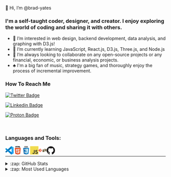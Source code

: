 👋 Hi, I’m @brad-yates
### I'm a self-taught coder, designer, and creator. I enjoy exploring the world of coding and sharing it with others.

- 👀 I’m interested in web design, backend development, data analysis, and graphing with D3.js!
- 🌱 I’m currently learning JavaScript, React.js, D3.js, Three.js, and Node.js
- 💞️ I’m always looking to collaborate on any open-source projects or any financial, economic, or business analysis projects.
- ♣️ I'm a big fan of music, strategy games, and thoroughly enjoy the process of incremental improvement.
<!--- - 📫 The best way to reach me is on [Twitter](https://www.twitter.com/bradfresco/) --->

### How To Reach Me

[![Twitter Badge](https://img.shields.io/badge/-@Bradfresco-1ca0f1?style=flat-square&labelColor=1ca0f1&logo=twitter&logoColor=white&link=https://www.twitter.com/bradfresco/)](https://www.twitter.com/bradfresco/) 

[![Linkedin Badge](https://img.shields.io/badge/-Bradley&nbsp;Yates-blue?style=flat-square&logo=Linkedin&logoColor=white&link=https://www.linkedin.com/in/bradley-yates-a5090715a/)](https://www.linkedin.com/in/bradley-yates-a5090715a/)


[![Proton Badge](https://img.shields.io/badge/-bradyates.dev@pm.me-8B89CC?style=for-the-badge&logo=protonmail&logoColor=white&link=mailto:bradyates.dev@pm.me)](mailto:bradyates.dev@pm.me)


<br />

### Languages and Tools:

<img align="left" alt="Visual Studio Code" width="26px" src="https://raw.githubusercontent.com/github/explore/80688e429a7d4ef2fca1e82350fe8e3517d3494d/topics/visual-studio-code/visual-studio-code.png" />
<img align="left" alt="HTML5" width="26px" src="https://raw.githubusercontent.com/github/explore/80688e429a7d4ef2fca1e82350fe8e3517d3494d/topics/html/html.png" />
<img align="left" alt="CSS3" width="26px" src="https://raw.githubusercontent.com/github/explore/80688e429a7d4ef2fca1e82350fe8e3517d3494d/topics/css/css.png" />
<img align="left" alt="JavaScript" width="26px" src="https://raw.githubusercontent.com/github/explore/80688e429a7d4ef2fca1e82350fe8e3517d3494d/topics/javascript/javascript.png" />
<img align="left" alt="Git" width="26px" src="https://raw.githubusercontent.com/github/explore/80688e429a7d4ef2fca1e82350fe8e3517d3494d/topics/git/git.png" />
<img align="left" alt="GitHub" width="26px" src="https://raw.githubusercontent.com/github/explore/78df643247d429f6cc873026c0622819ad797942/topics/github/github.png" />

<br />

---
<details>
  <summary>:zap: GitHub Stats</summary>

  <img align="left" alt="Brad's GitHub Stats" src="https://github-readme-stats.vercel.app/api?username=brad-yates&show_icons=true&hide_border=true&theme=tokyonight" />

</details>

<details>
  <summary>:zap: Most Used Languages</summary>

<img align="left" alt="Brad's GitHub Top Languages" src="https://github-readme-stats.vercel.app/api/top-langs/?username=brad-yates&layout=compact&theme=tokyonight" />

</details>

<!---
brad-yates/brad-yates is a ✨ special ✨ repository because its `README.md` (this file) appears on your GitHub profile.
You can click the Preview link to take a look at your changes.
--->
